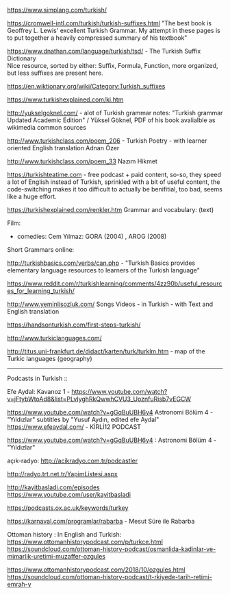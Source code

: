 

https://www.simplang.com/turkish/

https://cromwell-intl.com/turkish/turkish-suffixes.html
"The best book is Geoffrey L. Lewis' excellent Turkish Grammar. My attempt in these pages is to put together a heavily compressed summary of his textbook"

https://www.dnathan.com/language/turkish/tsd/ - The Turkish Suffix Dictionary    	
Nice resource, sorted by either: Suffix, Formula, Function, more organized, but less suffixes are present here.

https://en.wiktionary.org/wiki/Category:Turkish_suffixes

https://www.turkishexplained.com/ki.htm

http://yukselgoknel.com/ - alot of Turkish grammar notes: "Turkish grammar Updated Academic Edition" / Yüksel Göknel, PDF of his book avalialble as wikimedia common sources

http://www.turkishclass.com/poem_206 - Turkish Poetry - with learner oriented English translation
Adnan Özer

http://www.turkishclass.com/poem_33
Nazım Hikmet

https://turkishteatime.com - free podcast + paid content, so-so, they speed a lot of English instead of Turkish, sprinkled with a bit of useful content, the code-switching makes it too difficult to actually be benifitial, too bad, seems like a huge effort.



https://turkishexplained.com/renkler.htm Grammar and vocabulary: (text) 



Film: 
 * comedies:  Cem Yılmaz:  GORA (2004) , AROG (2008)


Short Grammars online:

http://turkishbasics.com/verbs/can.php - "Turkish Basics provides elementary language resources to learners of the Turkish language"





https://www.reddit.com/r/turkishlearning/comments/4zz90b/useful_resources_for_learning_turkish/


http://www.yeminlisozluk.com/ Songs Videos - in Turkish - with Text and English translation

https://handsonturkish.com/first-steps-turkish/


http://www.turkiclanguages.com/

http://titus.uni-frankfurt.de/didact/karten/turk/turklm.htm - map of the Turkic languages (geography) 



----
Podcasts in Turkish ::


Efe Aydal: 
Kavanoz 1 - https://www.youtube.com/watch?v=jFtybWtoAd8&list=PLvIyghRkQwwhCVU3_UoznfuRisb7vEGCW

https://www.youtube.com/watch?v=gGqBuUBH6y4
Astronomi Bölüm 4 - "Yıldızlar"
subtitles by "Yusuf Aydın, edited efe Aydal"
https://www.efeaydal.com/ - KİRLİ12 PODCAST

https://www.youtube.com/watch?v=gGqBuUBH6y4 : Astronomi Bölüm 4 - "Yıldızlar"

açık-radyo: http://acikradyo.com.tr/podcastler


http://radyo.trt.net.tr/YapimListesi.aspx

http://kayitbasladi.com/episodes
https://www.youtube.com/user/kayitbasladi

https://podcasts.ox.ac.uk/keywords/turkey




https://karnaval.com/programlar/rabarba - Mesut Süre ile Rabarba 

Ottoman history : In English and Turkish: 
https://www.ottomanhistorypodcast.com/p/turkce.html
https://soundcloud.com/ottoman-history-podcast/osmanlida-kadinlar-ve-mimarlik-uretimi-muzaffer-ozgules

https://www.ottomanhistorypodcast.com/2018/10/ozgules.html
https://soundcloud.com/ottoman-history-podcast/t-rkiyede-tarih-retimi-emrah-y





